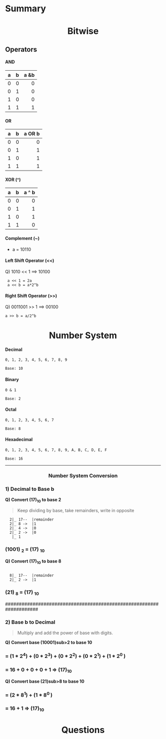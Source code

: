 <h1>Summary</h1>

<h1 align = "center"> Bitwise </h1>

<h2 > Operators </h2>

<h4> AND </h4>

| a | b |a &b |
|---|:-:| -:  |
| 0 | 0 | 0   |
| 0 | 1 | 0   |
| 1 | 0 | 0   |
| 1 | 1 | 1   |

<h4> OR </h4>

| a | b |a OR b|
|---|:-:| ----:|
| 0 | 0 | 0    |
| 0 | 1 | 1    |
| 1 | 0 | 1    |
| 1 | 1 | 1    |

<h4> XOR (^)</h4>

| a | b |a ^ b|
|---|:-:| ---:|
| 0 | 0 | 0   |
| 0 | 1 | 1   |
| 1 | 0 | 1   |
| 1 | 1 | 0   |

<h4> Complement (~)</h4>

- a = 10110

<h4> Left Shift Operator (<<) </h4>
  
 Q) 1010 << 1 ==> 10100
 
  ```  a << 1 = 2a ``` <br>
  ```  a << b = a*2^b ``` 
  
<h4> Right Shift Operator (>>) </h4>

 Q) 0011001 >> 1 ==> 00100
 
  ``` a >> b = a/2^b ``` 

<h1 align = "center"> Number System </h1>

<h4> Decimal </h4>

``` 0, 1, 2, 3, 4, 5, 6, 7, 8, 9  ```

```Base: 10```


<h4> Binary </h4>

```0 & 1```

```Base: 2```


<h4> Octal </h4>

```0, 1, 2, 3, 4, 5, 6, 7```

``` Base: 8 ```


<!-- Eg : 0, 1, 2, 3, 4, 5, 6, 7, 10, 11, 12, 13, 14, 15, 16, 17, 20, 21, 22, 23, 24, 25, 26, 27 -->

<h4> Hexadecimal </h4>

```0, 1, 2, 3, 4, 5, 6, 7, 8, 9, A, B, C, D, E, F```

```Base: 16```

--------------------------------------------------------------------------------------------------

<h3 align = "center"> Number System Conversion  </h3>

<h3>  1) Decimal to Base b </h3>

<b>Q) Convert (17)<sub>10</sub> to base 2 </b>

> Keep dividing by base, take remainders, write in opposite

```
  2|_ 17--  |remainder
  2|_ 8 ->  |1
  2|_ 4 ->  |0
  2|_ 2 ->  |0
   |_ 1
```

<h3> (1001) <sub>2</sub> = (17) <sub>10</sub> </h3>

<b>Q) Convert (17)<sub>10</sub> to base 8 </b>

```

  8|_ 17--  |remainder
  2|_ 2 ->  |1

```

<h3> (21) <sub>8</sub> = (17) <sub>10</sub> </h3>

####################################################################

<h3> 2) Base b to Decimal </h3>

> Multiply and add the power of base with digits.

<b>Q) Convert base (10001)sub>2</sub> to base 10 </b>

 <h3>= (1 * 2<sup>4</sup>) + (0 * 2<sup>3</sup>) + (0 * 2<sup>2</sup>) + (0 * 2<sup>1</sup>) + (1 * 2<sup>0 </sup>) </h3>
 <h3>= 16 + 0 + 0 + 0 + 1  => (17)<sub>10</sub> </h3>
 
 <b>Q) Convert base (21)sub>8</sub> to base 10 </b>

 <h3>= (2 * 8<sup>1</sup>) + (1 * 8<sup>0 </sup>) </h3>
 <h3>= 16 + 1  => (17)<sub>10</sub> </h3>
  
<h1 align = "center"> Questions </h1>

